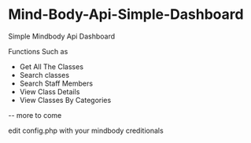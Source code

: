 # Mind-Body-Api-Simple-Dashboard



Simple Mindbody Api Dashboard 

Functions Such as 
- Get All The Classes
- Search classes
- Search Staff Members
- View Class Details
- View Classes By Categories

-- more to come


edit config.php with your mindbody creditionals 
